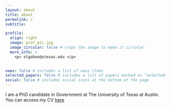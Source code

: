 ```yaml
---
layout: about
title: about
permalink: /
subtitle: 

profile:
  align: right
  image: prof_pic.jpg
  image_circular: false # crops the image to make it circular
  more_info: >
    <p> olgahan@utexas.edu </p>
    

news: false # includes a list of news items
selected_papers: false # includes a list of papers marked as "selected={true}"
social: false # includes social icons at the bottom of the page
---
```

I am a PhD candidate in Government at The University of Texas at Austin. You can access my CV <a href='assets/pdf/Olgahan_CV_8.29.pdf'>here</a>
